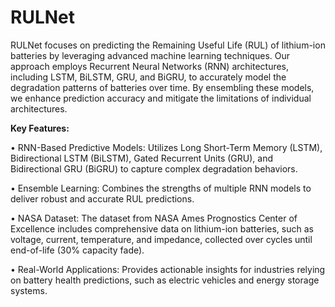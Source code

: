 # **RULNet**

RULNet focuses on predicting the Remaining Useful Life (RUL) of lithium-ion batteries by leveraging advanced machine learning techniques. Our approach employs Recurrent Neural Networks (RNN) architectures, including LSTM, BiLSTM, GRU, and BiGRU, to accurately model the degradation patterns of batteries over time. By ensembling these models, we enhance prediction accuracy and mitigate the limitations of individual architectures.

**Key Features:**

  • RNN-Based Predictive Models: Utilizes Long Short-Term Memory (LSTM), Bidirectional LSTM (BiLSTM), Gated Recurrent Units (GRU), and Bidirectional GRU (BiGRU) to capture complex degradation behaviors.
  
  • Ensemble Learning: Combines the strengths of multiple RNN models to deliver robust and accurate RUL predictions.
  
  • NASA Dataset: The dataset from NASA Ames Prognostics Center of Excellence includes comprehensive data on lithium-ion batteries, such as voltage, current, temperature, and impedance, collected over cycles until end-of-life (30% capacity fade).
  
  • Real-World Applications: Provides actionable insights for industries relying on battery health predictions, such as electric vehicles and energy storage systems.
